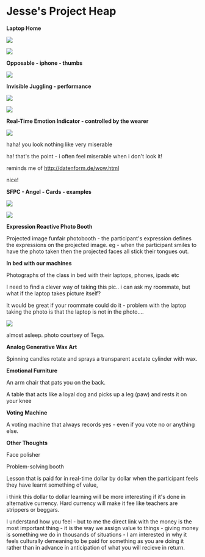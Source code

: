 # Jesse's Project Heap

**Laptop Home**

![](https://hackpad-attachments.s3.amazonaws.com/hackpad.com_udRyGS5JVx2_p.85776_1384031906264_computer_pillow.jpg)

![](https://hackpad-attachments.s3.amazonaws.com/hackpad.com_udRyGS5JVx2_p.85776_1384031930412_computer_miror.jpg)

**Opposable - iphone - thumbs**

![](https://hackpad-attachments.s3.amazonaws.com/hackpad.com_udRyGS5JVx2_p.85776_1384031990237_hands.JPG)

**Invisible Juggling - performance**

![](https://hackpad-attachments.s3.amazonaws.com/hackpad.com_udRyGS5JVx2_p.85776_1384032054136_juggling1.jpg)

![](https://hackpad-attachments.s3.amazonaws.com/hackpad.com_udRyGS5JVx2_p.85776_1384032070062_juggle2.jpg)

**Real-Time Emotion Indicator - controlled by the wearer**

![](https://hackpad-attachments.s3.amazonaws.com/hackpad.com_udRyGS5JVx2_p.85776_1384032265302_True_Emotion_Indicator.jpg)

haha! you look nothing like very miserable 

ha! that's the point - i often feel miserable when i don't look it!

reminds me of [](http://datenform.de/wow.html)http://datenform.de/wow.html 

nice!

**SFPC - Angel - Cards - examples**

![](https://hackpad-attachments.s3.amazonaws.com/hackpad.com_udRyGS5JVx2_p.85776_1384032303194_angel_card_example1.jpg)

![](https://hackpad-attachments.s3.amazonaws.com/hackpad.com_udRyGS5JVx2_p.85776_1384032313624_angel_card_example2.jpg)

**Expression Reactive Photo Booth**

Projected image funfair photobooth - the participant's expression defines the expressions on the projected image. eg - when the participant smiles to have the photo taken then the projected faces all stick their tongues out.

**In bed with our machines**

Photographs of the class in bed with their laptops, phones, ipads etc

I need to find a clever way of taking this pic.. i can ask my roommate, but what if the laptop takes picture itself? 

It would be great if your roommate could do it - problem with the laptop taking the photo is that the laptop is not in the photo....

![](https://hackpad-attachments.s3.amazonaws.com/hackpad.com_udRyGS5JVx2_p.77239_1384113627098_undefined)

almost asleep. photo courtsey of Tega. 

**Analog Generative Wax Art**

Spinning candles rotate and sprays a transparent acetate cylinder with wax.

**Emotional Furniture**

An arm chair that pats you on the back.

A table that acts like a loyal dog and picks up a leg (paw) and rests it on your knee

**Voting Machine**

A voting machine that always records yes - even if you vote no or anything else.

**Other Thoughts**

Face polisher

Problem-solving booth

Lesson that is paid for in real-time dollar by dollar when the participant feels they have learnt something of value, 

i think this dollar to dollar learning will be more interesting if it's done in alternative currency. Hard currency will make it fee like teachers are strippers or beggars. 

I understand how you feel - but to me the direct link with the money is the most important thing - it is the way we assign value to things - giving money is something we do in thousands of situations - I am interested in why it feels culturally demeaning to be paid for something as you are doing it rather than in advance in anticipation of what you will recieve in return.